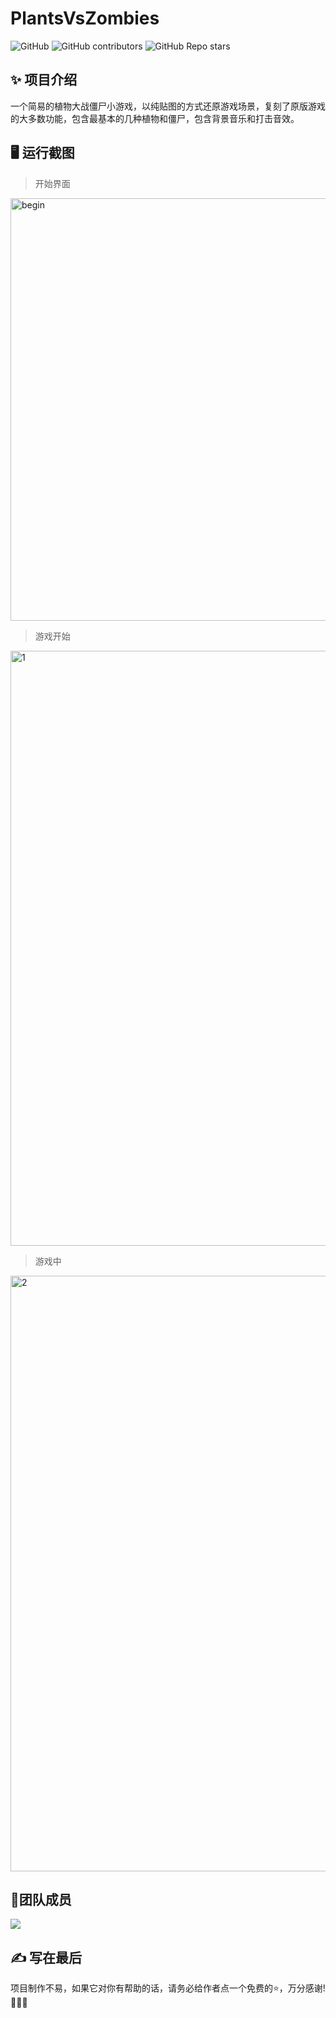 # PlantsVsZombies
![GitHub](https://img.shields.io/github/license/electronic-pig/PlantsVsZombies)
![GitHub contributors](https://img.shields.io/github/contributors/electronic-pig/PlantsVsZombies)
![GitHub Repo stars](https://img.shields.io/github/stars/electronic-pig/PlantsVsZombies)

## ✨ 项目介绍
一个简易的植物大战僵尸小游戏，以纯贴图的方式还原游戏场景，复刻了原版游戏的大多数功能，包含最基本的几种植物和僵尸，包含背景音乐和打击音效。

## 🖥️ 运行截图

> 开始界面

<img width="676" alt="begin" src="https://github.com/electronic-pig/PlantsVsZombies/assets/103497254/44dfd564-6b6e-4985-99bd-bbee48948140">

> 游戏开始

<img width="952" alt="1" src="https://github.com/electronic-pig/PlantsVsZombies/assets/103497254/7ac51eaf-6726-4e93-a071-90ef15d918c4">

> 游戏中

<img width="953" alt="2" src="https://github.com/electronic-pig/PlantsVsZombies/assets/103497254/fe665dc8-7746-4d43-80dd-a908460fffc1">

## 🤝团队成员
<a href="https://github.com/electronic-pig/PlantsvsZombies/graphs/contributors">
  <img src="https://contrib.rocks/image?repo=electronic-pig/PlantsvsZombies" />
</a>

## ✍ 写在最后
项目制作不易，如果它对你有帮助的话，请务必给作者点一个免费的⭐，万分感谢!🙏🙏🙏


